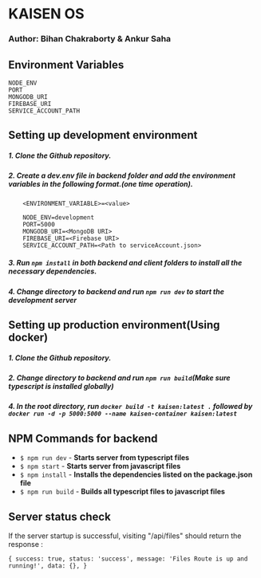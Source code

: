 # **KAISEN OS**

### Author: Bihan Chakraborty & Ankur Saha

## Environment Variables

    NODE_ENV
    PORT
    MONGODB_URI
    FIREBASE_URI
    SERVICE_ACCOUNT_PATH

## Setting up development environment

##### 1. **Clone the Github repository.**

##### 2. **Create a dev.env file in backend folder and add the environment variables in the following format.(one time operation).**

        <ENVIRONMENT_VARIABLE>=<value>

        NODE_ENV=development
        PORT=5000
        MONGODB_URI=<MongoDB URI>
        FIREBASE_URI=<Firebase URI>
        SERVICE_ACCOUNT_PATH=<Path to serviceAccount.json>

##### 3. **Run `npm install` in both backend and client folders to install all the necessary dependencies.**

##### 4. **Change directory to backend and run `npm run dev` to start the development server**

## Setting up production environment(Using docker)

##### 1. **Clone the Github repository.**

##### 2. **Change directory to backend and run `npm run build`(Make sure typescript is installed globally)**

##### 4. **In the root directory, run `docker build -t kaisen:latest .` followed by `docker run -d -p 5000:5000 --name kaisen-container kaisen:latest`**

## NPM Commands for backend

- `$ npm run dev` - **Starts server from typescript files**
- `$ npm start` - **Starts server from javascript files**
- `$ npm install` - **Installs the dependencies listed on the package.json file**
- `$ npm run build` - **Builds all typescript files to javascript files**

## Server status check

If the server startup is successful, visiting "/api/files" should return the response :

`{ success: true, status: 'success', message: 'Files Route is up and running!', data: {}, }`
